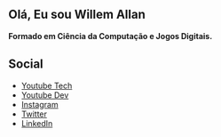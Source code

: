 ## Olá, Eu sou Willem Allan 

**Formado em Ciência da Computação e Jogos Digitais.**

## Social 

- [Youtube Tech](http://youtube.com/wiskton)
- [Youtube Dev](http://youtube.com/wiskton)
- [Instagram](http://instagram.com/wiskton)
- [Twitter](http://twitter.com/wiskton)
- [LinkedIn](https://www.linkedin.com/in/willemallan/)

<!--
**wiskton/wiskton** is a ✨ _special_ ✨ repository because its `README.md` (this file) appears on your GitHub profile.

Here are some ideas to get you started:

- 🔭 I’m currently working on Bild/Vitta
- 🌱 I’m currently learning ...
- 👯 I’m looking to collaborate on ...
- 🤔 I’m looking for help with ...
- 💬 Ask me about ...
- 📫 How to reach me: ...
- 😄 Pronouns: ...
- ⚡ Fun fact: ...
-->

